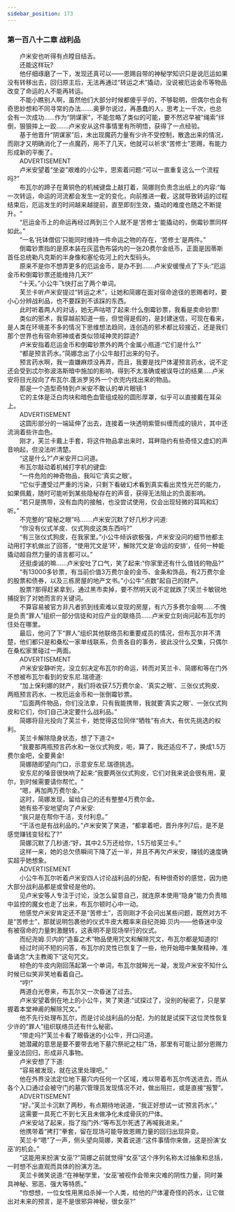 ```yaml
---
sidebar_position: 173
---
```

### 第一百八十二章 战利品  


　　卢米安也听得有点瞠目结舌。  
　　还能这样玩?  
　　他仔细琢磨了一下，发现还真可以——恩赐自带的神秘学知识只是说厄运如果没有转移出去，回归原主后，无法再通过“转运之术”撬动，没说被厄运金币等物品改变了命运的人不能再转运。  
　　不能小瞧别人啊，虽然他们大部分时候都傻乎乎的，不够聪明，但偶尔也会有奇思妙想和不同寻常的办法.…...奥萝尔说过，再愚蠢的人，思考上一千次，也总会有一次成功……作为“阴谋家”，不能忽略了类似的可能，要不然迟早被“绳索”绊倒，狠狠摔上一跤….…卢米安从这件事情里有所明悟，获得了一点经验。  
　　基于他晋升“阴谋家”后，未出现魔药力量有少许不受控制，散逸出来的情况，而刚才又明确消化了一点魔药，用不了几天，他就可以祈求“苦修士”恩赐，有能力形成新的平衡了。  
　　ADVERTISEMENT  
　　卢米安望着“坐姿”艰难的小公牛，思索着问题:“可以一直重复这么一个流程吗?”  
　　布瓦尔的蹄子在黄铜色的机械键盘上敲打着，简娜则负责念出纸上的内容:“每一次转运，命运的河流都会发生一定的变化，向前推进一截，这就导致转运的过程结束后，厄运发生的时间越来越提前，直至即刻生效，撬动的难度也随之不断提升。“  
　　“厄运金币上的命运再经过两到三个人就不是‘苦修士’能撬动的，倒霉钞票同样如此。”  
　　“一名‘托钵僧侣’只能同时维持一件命运之物的存在，‘苦修士’是两件。”  
　　倒霉钞票指的是原本装在灰蓝色布袋内的一张20费尔金纸币，正面是因蒂斯首任总统勒凡克斯的半身像和塞伦佐河上的大型码头。  
　　原来不是你不想弄更多的厄运金币，是办不到…….卢米安缓慢点了下头:“厄运金币和倒霉钞票还能维持几天?”  
　　“十天。”小公牛飞快打出了两个单词。  
　　芙兰卡听卢米安提过“转运之术”，让她和简娜在面对宿命途径的恩赐者时，要小心分辨战利品，也不要踩到不该踩的东西。  
　　此时听着两人的对话，她无声咕哝了起来:什么倒霉钞票，我看是卖命钞票!  
　　类似的邪术，我穿越前知道一些，但觉得是假的，是封建迷信，可现在看来，是人类在环境差不多的情况下思维想法趋同，连创造的邪术都比较接近，还是我们那个世界也有宿命邪神或者类似领域神灵的踪迹?  
　　卢米安指着厄运金币和倒霉钞票外的两个金属小瓶道:“它们是什么?”  
　　“都是预言药水。”简娜念出了小公牛敲打出来的句子。  
　　预言药水啊，我一直嫌麻烦没再弄，而且，我要是找尸体灌预言药水，说不定还会受到忒尔弥波洛斯暗中施加的影响，得到不太准确或被误导过的结果.....卢米安将目光投向了布瓦尔.蓬派罗另外一个衣兜内找出来的物品。  
　　那是一个造型奇特到卢米安不敢认的单片眼镜:1  
　　它的主体是泛白肉块和暗色血管组成般的圆形厚罩，似乎可以直接戴在耳朵上。  
　　ADVERTISEMENT  
　　这圆形部分的一端延伸了出去，连接着一块透明紫管纠缠而成的镜片，其中还流淌着些许血色。  
　　刚才，芙兰卡戴上手套，将这件物品拿出来时，耳畔隐约有些奇怪又虚幻的声音响起，但没法听清楚。  
　　“这是什么?”卢米安开口问道。  
　　布瓦尔敲动着机械打字机的键盘:  
　　“一件危险的神奇物品，我叫它‘真实之眼’。  
　　“它似乎遭受过严重的污染，只剩下看破幻术看到真实看出灵性光芒的能力，如果佩戴，随时可能听到某些隐秘存在的声音，获得无法阻止的负面影响。  
　　“若只是携带，没有血肉的接触，也没尝试使用，仅会出现轻微的耳鸣和幻听。”  
　　不完整的“窥秘之眼”吗.……卢米安沉默了好几秒才问道:  
　　“你没有仪式羊皮、仪式狗皮这类东西吗?”  
　　“有三张仪式狗皮，在我家里。”小公牛倾诉欲极强，卢米安没问的细节他都主动用打字机做出了回答，“使用咒文是‘环’，解除咒文是‘命运的安排’，任何一种能撬动超自然力量的语言都可以。”  
　　还挺虔诚的嘛......卢米安吐了口气，笑了起来:“你家里还有什么值钱的物品?”  
　　“有13000多钞票，有当前价值3万费尔金的金币、金条和饰品，有2万费尔金的股票和债券，以及三栋房屋的地产文书。”小公牛“点数”起自己的财产。  
　　股票?那得赶紧拿到，通过黑市卖掉，要不然明天说不定就跌了!芙兰卡敏锐地捕捉到了对她而言的关键词。  
　　不算容易被官方非凡者抓到线索难以变现的房屋，有六万多费尔金啊......不愧是负责“罪人”组织一部分信徒和对应产业的联络员……卢米安立刻询问起布瓦尔的住处在哪里。  
　　最后，他问了下“罪人”组织其他联络员和重要成员的情况，但布瓦尔并不清楚，他们都只是和桑松一家单线联系，负责各自的事务，彼此没什么交集，只偶尔在桑松家里碰过一两面。  
　　ADVERTISEMENT  
　　卢米安安静听完，没立刻决定布瓦尔的命运，转而对芙兰卡、简娜和等在门外不想被布瓦尔看到的安东尼.瑞德道:  
　　“加上保利娜的财产，我们将收获7.5万费尔金、‘真实之眼’、三张仪式狗皮、两瓶预言药水、一枚厄运金币和一张倒霉钞票。  
　　“后面两件物品，你们没法拿，只有我能携带，我就要‘真实之眼’、一张仪式狗皮和它们，你们自己决定要什么战利品。”  
　　简娜将目光投向了芙兰卡，她觉得这位同伴“牺牲”有点大，有优先挑选的权利。  
　　芙兰卡解除隐身状态，想了下道:2=  
　　“我要那两瓶预言药水和一张仪式狗皮，呃，算了，我还适应不了，换成1.5万费尔金吧，全要黄金!  
　　简娜随即望向门口，示意安东尼.瑞德挑选。  
　　安东尼的嗓音很快响了起来:“我要两张仪式狗皮，它们对我来说会很有用，夏尔，到时候需要请你帮忙。“  
　　“嗯，再加两万费尔金。”  
　　这时，简娜发现，留给自己的还有整整4万费尔金。  
　　她有些不安地望向了卢米安:  
　　“我只是在帮你干活，支付利息。”  
　　“干活也是有战利品的。”卢米安笑了笑道，“都拿着吧，晋升序列7后，是不是感觉赚钱变轻松了?”  
　　简娜沉默了几秒道:“好，其中2.5万还给你，1.5万给芙兰卡。”  
　　这样一来，她的总欠债瞬间下降了近一半，并且不再欠卢米安，赚钱的速度确实超乎她想象。  
　　ADVERTISEMENT  
　　小公牛布瓦尔听着卢米安四人讨论战利品的分配，有种很奇妙的感觉，因为绝大部分战利品都是或曾经是他的。  
　　见卢米安等人专注于讨论，没怎么留意自己，就连原本使用“隐身”能力负责暗中监控的魔女也走了出来，布瓦尔顿时心中一动。  
　　他感觉卢米安肯定还不是“苦修士”，否则刚才不会问出某些问题，既然对方不是“苦修士”，那就说明包裹他的仪式牛皮大概率来自纪尧姆.贝内——他昏迷中没有被宿命的力量刺激醒转，这表明不是现场举行的仪式。  
　　而纪尧姆.贝内的“造畜之术”物品使用咒文和解除咒文，布瓦尔都是知道的!  
　　经过时间不短的问答，布瓦尔的灵性已恢复了一些，他开始暗中集聚精神，准备诵念“大主教阁下”这句咒文。  
　　棕色的牛皮内刚回荡起第一个单词，布瓦尔就眸光一凝，发现卢米安不知什么时候已似笑非笑地看着自己。  
　　“哼!”  
　　两道白光卷来，布瓦尔又一次昏迷了过去。  
　　卢米安望着倒在地上的小公牛，笑了笑道:“试探过了，没别的秘密了，只是掌握着本堂神甫的解除咒文。”  
　　他不先行处理布瓦尔，而是讨论战利品的分配，为的就是试探下这位灵性恢复少许的“罪人”组织联络员还有什么秘密。  
　　“带走吗?”芙兰卡看了眼昏迷的小公牛，开口问道。  
　　她潜藏的意思是要不要带去地下墓穴祭祀之柱广场，那里有可能让部分恩赐力量没法回归，形成非凡事物。  
　　卢米安想了下道:  
　　“容易被发现，就在这里处理吧。”  
　　他在外界没法定位地下墓穴内任何一个区域，难以带着布瓦尔传送进去，而从各个入口通过会被守门的墓穴管理员发现情况不对，做出阻拦，或是直接“报警”。  
　　ADVERTISEMENT  
　　“好。”芙兰卡沉默了两秒，有点期待地说道，“我正好想试一试‘预言药水’。”  
　　这需要一具死亡不到七天且未做净化未成骨灰的尸体。  
　　卢米安站了起来，指了指门外:“等布瓦尔死透了再喊我进来。”  
　　他携带着“拷打”拳套，留在现场可能导致恩赐力量的回归出现异变。  
　　芙兰卡“嗯”了一声，侧头望向简娜，笑着说道:“这件事情你来做，这是扮演‘女巫’的机会。”  
　　“这能用来扮演‘女巫’?”简娜之前就觉得“女巫”这个序列名称太过抽象和总括，一时想不出直观而具体的扮演方法。  
　　芙兰卡微笑说道:“在神秘学里，‘女巫’被视作会带来灾难的阴性力量，同时兼具神秘、邪恶、强大等特质。”  
　　“你想想，一位女性用黑焰杀掉一个人类，给他的尸体灌奇怪的药水，让它做出对未来的预言，是不是很邪异神秘，很女巫?”  

